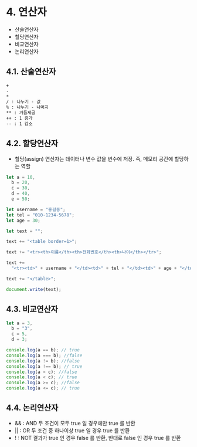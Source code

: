# 4. 연산자

- 산술연산자
- 할당연산자
- 비교연산자
- 논리연산자

## 4.1. 산술연산자

```txt
+
-
*
/ : 나누기 - 값
% : 나누기 - 나머지
** : 거듭제곱
++ : 1 증가
-- : 1 감소
```

## 4.2. 할당연산자

- 할당(assign) 연산자는 데이터나 변수 값을 변수에 저장. 즉, 메모리 공간에 할당하는 역할

```js
let a = 10,
  b = 20,
  c = 30,
  d = 40,
  e = 50;
```

```js
let username = "홍길동";
let tel = "010-1234-5678";
let age = 30;

let text = "";

text += "<table border=1>";

text += "<tr><th>이름</th><th>전화번호</th><th>나이</th></tr>";

text +=
  "<tr><td>" + username + "</td><td>" + tel + "</td><td>" + age + "</td></tr>";

text += "</table>";

document.write(text);
```

## 4.3. 비교연산자

```js
let a = 3,
  b = "3",
  c = 5,
  d = 3;

console.log(a == b); // true
console.log(a === b); //false
console.log(a != b); //false
console.log(a !== b); // true
console.log(a > c); //false
console.log(a < c); // true
console.log(a >= c); //false
console.log(a <= c); // true
```

## 4.4. 논리연산자

- && : AND 두 조건이 모두 true 일 경우에만 true 를 반환
- || : OR 두 조건 중 하나이상 true 일 경우 true 를 반환
- ! : NOT 결과가 true 인 경우 false 를 반환, 반대로 false 인 경우 true 를 반환
